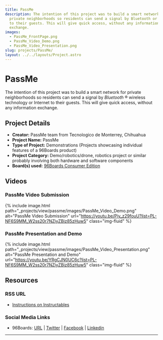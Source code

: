 ```yaml
---
title: PassMe
description: The intention of this project was to build a smart network for
  private neighborhoods so residents can send a signal by Bluetooth or Internet
  to their guests. This will give quick access, without any information
  exchange.
images:
  - PassMe_FrontPage.png
  - PassMe_Video_Demo.png
  - PassMe_Video_Presentation.png
slug: projects/PassMe/
layout: ../../layouts/Project.astro
---
```

# PassMe

The intention of this project was to build a smart network for private neighborhoods so residents can send a signal by _Bluetooth_ ® wireless technology or Internet to their guests. This will give quick access, without any information exchange.

## Project Details

- **Creator:** PassMe team from Tecnologico de Monterrey, Chihuahua
- **Project Name:** PassMe
- **Type of Project:** Demonstrations (Projects showcasing individual features of a 96Boards product)
- **Project Category:** Demo/robotics/drone, robotics project or similar probably involving both hardware and software components
- **Board(s) used:** [96Boards Consumer Edition](https://www.96boards.org/products/ce/)

## Videos

### PassMe Video Submission
{% include image.html path="_projects/view/passme/images/PassMe_Video_Demo.png" alt="PassMe Video Submission" url="https://youtu.be/Piy_z29fouU?list=PL-NF6S9MM_W2ss20r7NZiyZBiz85zHuw5" class="img-fluid" %}

### PassMe Presentation and Demo
{% include image.html path="_projects/view/passme/images/PassMe_Video_Presentation.png" alt="PassMe Presentation and Demo" url="https://youtu.be/YRgCJN0UC6c?list=PL-NF6S9MM_W2ss20r7NZiyZBiz85zHuw5" class="img-fluid" %}

## Resources

### RSS URL

- [Instructions on Instructables](http://www.instructables.com/id/Passme-QUALCOMM-Dragonboard-410c-Tec-De-Monterrey/)

### Social Media Links

- 96Boards: [URL](https://www.96boards.org/) &#124; [Twitter](https://twitter.com/96boards) &#124; [Facebook](https://www.facebook.com/96Boards) &#124; [Linkedin](https://www.linkedin.com/company/{{site.linkedin_username}}/)


***
